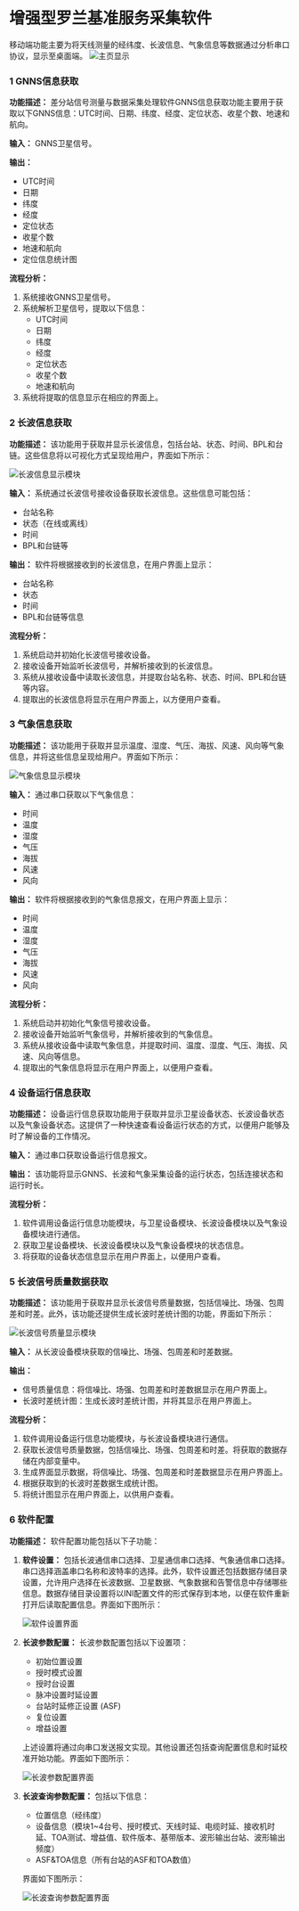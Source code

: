 # 增强型罗兰基准服务采集软件
移动端功能主要为将天线测量的经纬度、长波信息、气象信息等数据通过分析串口协议，显示至桌面端。
![主页显示](ProImage/Home.png)
### 1  GNNS信息获取

**功能描述：** 差分站信号测量与数据采集处理软件GNNS信息获取功能主要用于获取以下GNNS信息：UTC时间、日期、纬度、经度、定位状态、收星个数、地速和航向。

**输入：** GNNS卫星信号。

**输出：** 
- UTC时间
- 日期
- 纬度
- 经度
- 定位状态
- 收星个数
- 地速和航向
- 定位信息统计图

**流程分析：** 
1. 系统接收GNNS卫星信号。
2. 系统解析卫星信号，提取以下信息：
   - UTC时间
   - 日期
   - 纬度
   - 经度
   - 定位状态
   - 收星个数
   - 地速和航向
3. 系统将提取的信息显示在相应的界面上。

### 2 长波信息获取

**功能描述：** 该功能用于获取并显示长波信息，包括台站、状态、时间、BPL和台链。这些信息将以可视化方式呈现给用户，界面如下所示：

![长波信息显示模块](ProImage/LoneWDetail.png)

**输入：** 系统通过长波信号接收设备获取长波信息。这些信息可能包括：
- 台站名称
- 状态（在线或离线）
- 时间
- BPL和台链等

**输出：** 软件将根据接收到的长波信息，在用户界面上显示：
- 台站名称
- 状态
- 时间
- BPL和台链等信息

**流程分析：** 
1. 系统启动并初始化长波信号接收设备。
2. 接收设备开始监听长波信号，并解析接收到的长波信息。
3. 系统从接收设备中读取长波信息，并提取台站名称、状态、时间、BPL和台链等内容。
4. 提取出的长波信息将显示在用户界面上，以方便用户查看。

### 3 气象信息获取

**功能描述：** 该功能用于获取并显示温度、湿度、气压、海拔、风速、风向等气象信息，并将这些信息呈现给用户。界面如下所示：

![气象信息显示模块](ProImage/Weather.png)

**输入：** 通过串口获取以下气象信息：
- 时间
- 温度
- 湿度
- 气压
- 海拔
- 风速
- 风向

**输出：** 软件将根据接收到的气象信息报文，在用户界面上显示：
- 时间
- 温度
- 湿度
- 气压
- 海拔
- 风速
- 风向

**流程分析：** 
1. 系统启动并初始化气象信号接收设备。
2. 接收设备开始监听气象信号，并解析接收到的气象信息。
3. 系统从接收设备中读取气象信息，并提取时间、温度、湿度、气压、海拔、风速、风向等信息。
4. 提取出的气象信息将显示在用户界面上，以便用户查看。

### 4  设备运行信息获取

**功能描述：** 设备运行信息获取功能用于获取并显示卫星设备状态、长波设备状态以及气象设备状态。这提供了一种快速查看设备运行状态的方式，以便用户能够及时了解设备的工作情况。

**输入：** 通过串口获取设备运行信息报文。

**输出：** 该功能将显示GNNS、长波和气象采集设备的运行状态，包括连接状态和运行时长。

**流程分析：** 
1. 软件调用设备运行信息功能模块，与卫星设备模块、长波设备模块以及气象设备模块进行通信。
2. 获取卫星设备模块、长波设备模块以及气象设备模块的状态信息。
3. 将获取的设备状态信息显示在用户界面上，以便用户查看。

### 5 长波信号质量数据获取

**功能描述：** 该功能用于获取并显示长波信号质量数据，包括信噪比、场强、包周差和时差。此外，该功能还提供生成长波时差统计图的功能，界面如下所示：

![长波信号质量显示模块](ProImage/LoneWDetail.png)

**输入：** 从长波设备模块获取的信噪比、场强、包周差和时差数据。

**输出：** 
- 信号质量信息：将信噪比、场强、包周差和时差数据显示在用户界面上。
- 长波时差统计图：生成长波时差统计图，并将其显示在用户界面上。

**流程分析：** 
1. 软件调用设备运行信息功能模块，与长波设备模块进行通信。
2. 获取长波信号质量数据，包括信噪比、场强、包周差和时差。将获取的数据存储在内部变量中。
3. 生成界面显示数据，将信噪比、场强、包周差和时差数据显示在用户界面上。
4. 根据获取到的长波时差数据生成统计图。
5. 将统计图显示在用户界面上，以供用户查看。

### 6 软件配置

**功能描述：** 软件配置功能包括以下子功能：
1. **软件设置：** 包括长波通信串口选择、卫星通信串口选择、气象通信串口选择。串口选择涵盖串口名称和波特率的选择。此外，软件设置还包括数据存储目录设置，允许用户选择在长波数据、卫星数据、气象数据和告警信息中存储哪些信息。数据存储目录设置将以INI配置文件的形式保存到本地，以便在软件重新打开后读取配置信息。界面如下图所示：

   ![软件设置界面](ProImage/Set.png)

2. **长波参数配置：** 长波参数配置包括以下设置项：
   - 初始位置设置
   - 授时模式设置
   - 授时台设置
   - 脉冲设置时延设置
   - 台站时延修正设置 (ASF)
   - 复位设置
   - 增益设置

   上述设置将通过向串口发送报文实现。其他设置还包括查询配置信息和时延校准开始功能。界面如下图所示：

   ![长波参数配置界面](ProImage/ParSet.png)

3. **长波查询参数配置：** 包括以下信息：
   - 位置信息（经纬度）
   - 设备信息（模块1~4台号、授时模式、天线时延、电缆时延、接收机时延、TOA测试、增益值、软件版本、基带版本、波形输出台站、波形输出频度）
   - ASF&TOA信息（所有台站的ASF和TOA数值）

   界面如下图所示：

   ![长波查询参数配置界面](ProImage/ParSearch.png)


